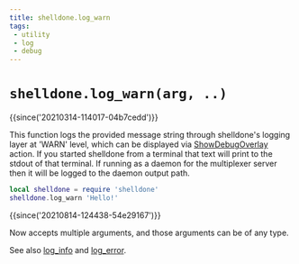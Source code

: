 ```yaml
---
title: shelldone.log_warn
tags:
 - utility
 - log
 - debug
---
```

# `shelldone.log_warn(arg, ..)`

{{since('20210314-114017-04b7cedd')}}

This function logs the provided message string through shelldone's logging layer
at 'WARN' level, which can be displayed via [ShowDebugOverlay](../keyassignment/ShowDebugOverlay.md) action.  If you started shelldone from a terminal that text will print
to the stdout of that terminal.  If running as a daemon for the multiplexer
server then it will be logged to the daemon output path.

```lua
local shelldone = require 'shelldone'
shelldone.log_warn 'Hello!'
```

{{since('20210814-124438-54e29167')}}

Now accepts multiple arguments, and those arguments can be of any type.


See also [log_info](log_info.md) and [log_error](log_error.md).

